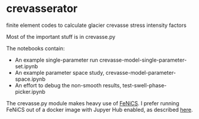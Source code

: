 
# crevasserator
finite element codes to calculate glacier crevasse stress intensity factors

Most of the important stuff is in crevasse.py

The notebooks contain:

- An example single-parameter run crevasse-model-single-parameter-set.ipynb
- An example parameter space study, crevasse-model-parameter-space.ipynb
- An effort to debug the non-smooth results, test-swell-phase-picker.ipynb

The crevasse.py module makes heavy use of [FeNiCS](fenicsproject.org). I prefer running FeNiCS out of a docker image with Jupyer Hub enabled, as described [here](https://fenics.readthedocs.io/projects/containers/en/latest/jupyter.html).
